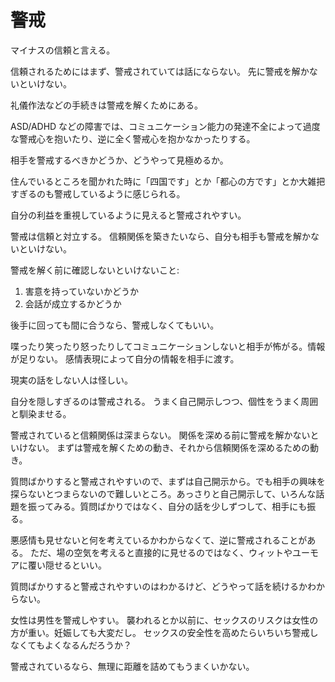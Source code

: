 # 警戒

マイナスの信頼と言える。

信頼されるためにはまず、警戒されていては話にならない。
先に警戒を解かないといけない。

礼儀作法などの手続きは警戒を解くためにある。

ASD/ADHD などの障害では、コミュニケーション能力の発達不全によって過度な警戒心を抱いたり、逆に全く警戒心を抱かなかったりする。

相手を警戒するべきかどうか、どうやって見極めるか。

住んでいるところを聞かれた時に「四国です」とか「都心の方です」とか大雑把すぎるのも警戒しているように感じられる。

自分の利益を重視しているように見えると警戒されやすい。

警戒は信頼と対立する。
信頼関係を築きたいなら、自分も相手も警戒を解かないといけない。

警戒を解く前に確認しないといけないこと:

1. 害意を持っていないかどうか
2. 会話が成立するかどうか

後手に回っても間に合うなら、警戒しなくてもいい。

喋ったり笑ったり怒ったりしてコミュニケーションしないと相手が怖がる。情報が足りない。
感情表現によって自分の情報を相手に渡す。

現実の話をしない人は怪しい。

自分を隠しすぎるのは警戒される。
うまく自己開示しつつ、個性をうまく周囲と馴染ませる。

警戒されていると信頼関係は深まらない。
関係を深める前に警戒を解かないといけない。
まずは警戒を解くための動き、それから信頼関係を深めるための動き。

質問ばかりすると警戒されやすいので、まずは自己開示から。でも相手の興味を探らないとつまらないので難しいところ。あっさりと自己開示して、いろんな話題を振ってみる。質問ばかりではなく、自分の話を少しずつして、相手にも振る。

悪感情も見せないと何を考えているかわからなくて、逆に警戒されることがある。
ただ、場の空気を考えると直接的に見せるのではなく、ウィットやユーモアに覆い隠せるといい。

質問ばかりすると警戒されやすいのはわかるけど、どうやって話を続けるかわからない。

女性は男性を警戒しやすい。
襲われるとか以前に、セックスのリスクは女性の方が重い。妊娠しても大変だし。
セックスの安全性を高めたらいちいち警戒しなくてもよくなるんだろうか？

警戒されているなら、無理に距離を詰めてもうまくいかない。
